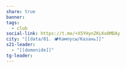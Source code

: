 ```yaml
---
share: true
banner: 
tags:
  - club
social-link: https://t.me/+X5YHynZKLKo0MDAy
city: "[[data/01. 🏕️Кампусы/Казань]]"
s21-leader:
  - "[[domonide]]"
tg-leader: 
---
```


